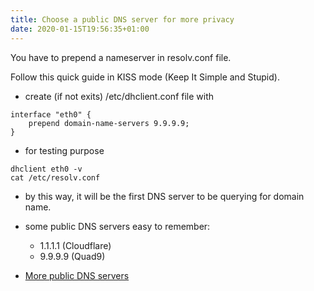```yaml
---
title: Choose a public DNS server for more privacy
date: 2020-01-15T19:56:35+01:00
---
```


You have to prepend a nameserver in resolv.conf file.

Follow this quick guide in KISS mode (Keep It Simple and Stupid).


* create (if not exits) /etc/dhclient.conf file with

```
interface "eth0" {
    prepend domain-name-servers 9.9.9.9;
}
```

* for testing purpose

```
dhclient eth0 -v
cat /etc/resolv.conf
```

* by this way, it will be the first DNS server to be querying for domain name.

* some public DNS servers easy to remember:
  * 1.1.1.1  (Cloudflare)
  * 9.9.9.9  (Quad9)

* [More public DNS servers](https://en.wikipedia.org/wiki/Public_recursive_name_server)
